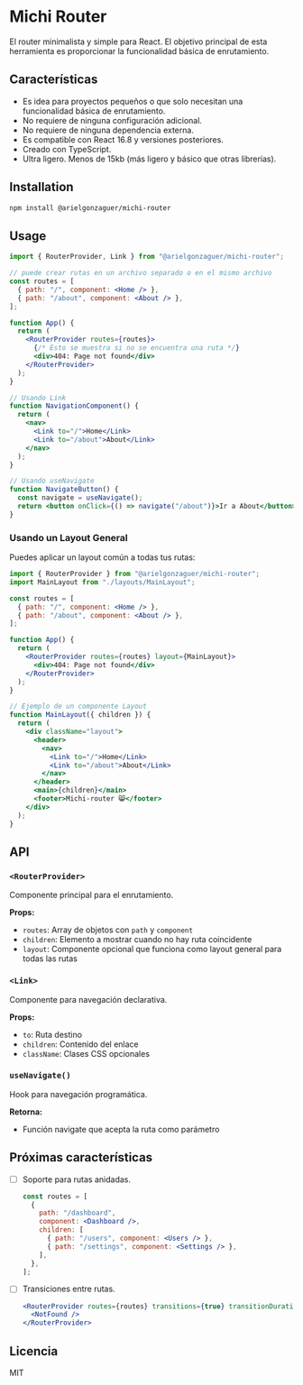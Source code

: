 # Michi Router

El router minimalista y simple para React.
El objetivo principal de esta herramienta es proporcionar la funcionalidad básica de enrutamiento.

## Características

- Es idea para proyectos pequeños o que solo necesitan una funcionalidad básica de enrutamiento.
- No requiere de ninguna configuración adicional.
- No requiere de ninguna dependencia externa.
- Es compatible con React 16.8 y versiones posteriores.
- Creado con TypeScript.
- Ultra ligero. Menos de 15kb (más ligero y básico que otras librerías).

## Installation

```bash
npm install @arielgonzaguer/michi-router
```

## Usage

```jsx
import { RouterProvider, Link } from "@arielgonzaguer/michi-router";

// puede crear rutas en un archivo separado o en el mismo archivo
const routes = [
  { path: "/", component: <Home /> },
  { path: "/about", component: <About /> },
];

function App() {
  return (
    <RouterProvider routes={routes}>
      {/* Esto se muestra si no se encuentra una ruta */}
      <div>404: Page not found</div>
    </RouterProvider>
  );
}

// Usando Link
function NavigationComponent() {
  return (
    <nav>
      <Link to="/">Home</Link>
      <Link to="/about">About</Link>
    </nav>
  );
}

// Usando useNavigate
function NavigateButton() {
  const navigate = useNavigate();
  return <button onClick={() => navigate("/about")}>Ir a About</button>;
}
```

### Usando un Layout General

Puedes aplicar un layout común a todas tus rutas:

```jsx
import { RouterProvider } from "@arielgonzaguer/michi-router";
import MainLayout from "./layouts/MainLayout";

const routes = [
  { path: "/", component: <Home /> },
  { path: "/about", component: <About /> },
];

function App() {
  return (
    <RouterProvider routes={routes} layout={MainLayout}>
      <div>404: Page not found</div>
    </RouterProvider>
  );
}

// Ejemplo de un componente Layout
function MainLayout({ children }) {
  return (
    <div className="layout">
      <header>
        <nav>
          <Link to="/">Home</Link>
          <Link to="/about">About</Link>
        </nav>
      </header>
      <main>{children}</main>
      <footer>Michi-router 😸</footer>
    </div>
  );
}
```

## API

### `<RouterProvider>`

Componente principal para el enrutamiento.

**Props:**

- `routes`: Array de objetos con `path` y `component`
- `children`: Elemento a mostrar cuando no hay ruta coincidente
- `layout`: Componente opcional que funciona como layout general para todas las rutas

### `<Link>`

Componente para navegación declarativa.

**Props:**

- `to`: Ruta destino
- `children`: Contenido del enlace
- `className`: Clases CSS opcionales

### `useNavigate()`

Hook para navegación programática.

**Retorna:**

- Función navigate que acepta la ruta como parámetro

## Próximas características

- [ ] Soporte para rutas anidadas.
  ```jsx
  const routes = [
    {
      path: "/dashboard",
      component: <Dashboard />,
      children: [
        { path: "/users", component: <Users /> },
        { path: "/settings", component: <Settings /> },
      ],
    },
  ];
  ```
- [ ] Transiciones entre rutas.
  ```jsx
  <RouterProvider routes={routes} transitions={true} transitionDuration={300}>
    <NotFound />
  </RouterProvider>
  ```

## Licencia

MIT

```

```
